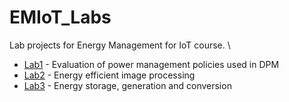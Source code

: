 # EMIoT_Labs

Lab projects for Energy Management for IoT course.
\
- [Lab1](lab1) - Evaluation of power management policies used in DPM
- [Lab2](lab2) - Energy efficient image processing
- [Lab3](lab3) - Energy storage, generation and conversion